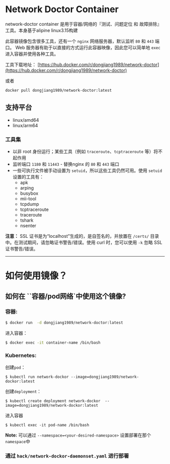 # Network Doctor Container

network-doctor container 是用于容器/网络的『测试、问题定位 和 故障排除』工具。本身基于alipine linux3.15构建

此容器镜像包含很多工具，还有一个 `nginx` 网络服务器，默认监听 `80` 和 `443` 端口。 Web 服务器有助于以直接的方式运行此容器映像，因此您可以简单地 `exec` 进入容器并使用各种工具。

工具下载地址：
[https://hub.docker.com/r/dongjiang1989/network-doctor](https://hub.docker.com/r/dongjiang1989/network-doctor)

或者

```bash
docker pull dongjiang1989/network-doctor:latest
```


## 支持平台
* linux/amd64
* linux/arm64

### 工具集


* 以非 root 身份运行；某些工具（例如 `traceroute`、`tcptraceroute` 等）将不起作用
* 监听端口 `1180` 和 `11443` - 替换nginx 的 `80` 和 `443` 端口
* 一些可执行文件被手动设置为 `setuid`，所以这些工具仍然可用。使用 `setuid` 设置的工具有：
  * apk 
  * arping
  * busybox
  * mii-tool
  * tcpdump
  * tcptraceroute
  * traceroute
  * tshark
  * nsenter

**注意：** SSL 证书是为“localhost”生成的，是自签名的，并放置在 `/certs/` 目录中。在测试期间，请忽略证书警告/错误。使用 curl 时，您可以使用 `-k` 忽略 SSL 证书警告/错误。

------

# 如何使用镜像？
## 如何在 ``容器/pod网络`中使用这个镜像?

### 容器:

```bash
$ docker run  -d dongjiang1989/network-doctor:latest
```

进入容器：

```bash
$ docker exec -it container-name /bin/bash
```


### Kubernetes:

创建`pod`：
```
$ kubectl run network-dockor --image=dongjiang1989/network-dockor:latest
```

创建`deployment`：
```
$ kubectl create deployment network-dockor  --image=dongjiang1989/network-dockor:latest
```

进入容器
```
$ kubectl exec -it pod-name /bin/bash
```

**Note:** 可以通过 `--namespace=<your-desired-namespace>` 设置部署在那个`namespace`中

### 通过 `hack/network-dockor-daemonset.yaml` 进行部署
